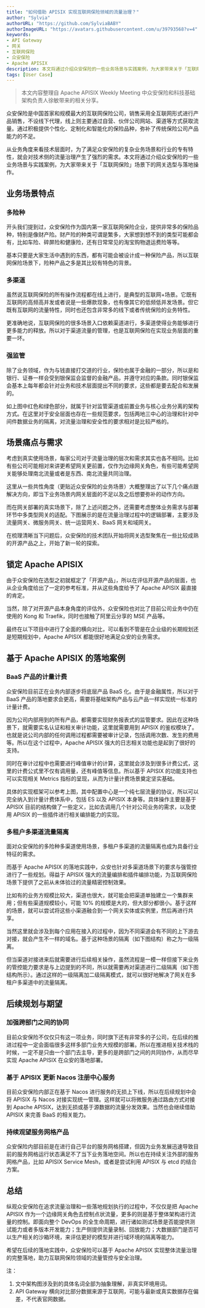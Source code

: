 ```yaml
---
title: "如何借助 APISIX 实现互联网保险领域的流量治理？"
author: "Sylvia"
authorURL: "https://github.com/SylviaBABY"
authorImageURL: "https://avatars.githubusercontent.com/u/39793568?v=4"
keywords: 
- API Gateway
- 网关
- 互联网保险
- 众安保险
- Apache APISIX
description: 本文将通过介绍众安保险的一些业务场景与实践案例，为大家带来关于「互联网保险」场景下的网关选型与落地操作。
tags: [User Case]
---
```


> 本文内容整理自 Apache APISIX Weekly Meeting 中众安保险和科技基础架构负责人徐敏带来的相关分享。

<!--truncate-->

众安保险是中国首家和规模最大的互联网保险公司，销售采用全互联网形式进行产品销售，不设线下代理，线上则主要通过自营、伙伴公司网站、渠道等方式获取流量。通过积极提供个性化、定制化和智能化的保险品种，弥补了传统保险公司产品能力的不足。

从业务角度来看技术层面时，为了满足众安保险的复杂业务场景和行业的专有特性，就会对技术侧的流量治理产生了强烈的需求。本文将通过介绍众安保险的一些业务场景与实践案例，为大家带来关于「互联网保险」场景下的网关选型与落地操作。

## 业务场景特点

### 多险种

开头我们提到过，众安保险作为国内第一家互联网保险企业，提供非常多的保险品种，特别是像财产险。财产险的种类可谓是繁多，大家想到想不到的类型可能都会有，比如车险、碎屏险和健康险，还有日常常见的淘宝购物退运费险等等。

基本只要是大家生活中遇到的东西，都有可能会被设计成一种保险产品，所以互联网保险场景下，险种产品之多是其比较有特色的背景。

### 多渠道

虽然说互联网保险的所有操作流程都在线上进行，是典型的互联网+场景。它既有互联网的高频高并发或者说是一些爆款现象，也有像其它的低频低并发场景。但它既有互联网的流量特性，同时也还包含非常多的线下或者传统保险的业务特性。

更准确地说，互联网保险的很多场景入口依赖渠道进行，多渠道使得业务能够进行更多能力的释放。所以对于渠道流量的管理，也是互联网保险在实现业务层面的重要一环。

### 强监管

除了业务领域，作为与钱直接打交道的行业，保险也属于金融的一部分，所以是和银行、证券一样会受到银保监会监督的金融产品，并遵守对应的条款。同时银保监会基本上每年都会针对业务和技术层面提出不同的要求，这些都是要去配合和发展的。

如上图中红色和绿色部分，就属于针对监管渠道或前置业务与核心业务分离的架构方式。在这里对于安全层面也存在一些规范要求，包括两地三中心的治理和针对中间件数据业务的隔离，对流量治理和安全性的要求相对是比较严格的。

## 场景痛点与需求

考虑到真实使用场景，每家公司对于流量治理的层次和需求其实也各不相同。比如有些公司可能相对来讲更希望网关更前置，仅作为边缘网关角色，有些可能希望网关能够处理南北流量或者是东西、南北流量共同治理。

这里从一些共性角度（更贴近众安保险的业务场景）大概整理出了以下几个痛点跟解决方向，即当下业务场景内网关层面的不足以及之后想要弥补的动作方向。

而在网关部署的真实场景下，除了上述问题之外，还需要考虑整体业务需求与部署环节中多类型网关的适配。下图展示的是在流量治理过程中的逻辑部署，主要涉及流量网关、微服务网关、统一运营网关、BaaS 网关和域网关。

在梳理清晰当下问题后，众安保险的技术团队开始将网关选型聚焦在一些比较成熟的开源产品之上，开始了新一轮的探索。

## 锁定 Apache APISIX

由于众安保险在选型之初就框定了「开源产品」，所以在评估开源产品的层面，也从企业角度给出了一定的参考标准，并从这些角度给予了 Apache APISIX 最直接的肯定。

当然，除了对开源产品本身角度的评估外，众安保险也对比了目前公司业务中仍在使用的 Kong 和 Traefik，同时也接触了阿里云分享的 MSE 产品等。

最终在以下项目中进行了全面的横向对比，可以看到不管是在企业级的长期规划还是短期规划中，Apache APISIX 都能很好地满足众安的业务需求。

## 基于 Apache APISIX 的落地案例

### BaaS 产品的计量计费

众安保险目前正在业务内部逐步将底层产品 BaaS 化。由于是金融属性，所以对于 BaaS 产品的落地要求会更高，需要将基础架构产品与云产品一样实现统一标准的计量计费。

因为公司内部用到的所有产品，都需要实现财务报表式的监管要求。因此在这种场景下，就需要实名认证和相关审计功能，这里就需要用到 APISIX 的鉴权模块了。也就是说公司内部的任何调用过程都需要被审计记录，包括调用次数、发生的费用等。所以在这个过程中，Apache APISIX  强大的日志相关功能也是起到了很好的支持。

同时在审计过程中也需要进行峰值审计的计算，这里就会涉及到很多计费公式，这里的计费公式里不仅有调用量，还有峰值等信息。所以基于 APISIX 的功能支持也可以实现相关 Metrics 指标的呈现，从而为计量计费场景奠定坚实基础。

具体的实现框架可以参考上图，其中配置中心是一个纯七层流量的协议，所以可以完全纳入到计量计费体系中，包括 ES 以及 APISIX 本身等。具体操作主要是基于 APISIX 目前的结构做了一些定义，比如去调用几个针对公司业务的需求，以及使用 APISIX 的一些插件进行相关编排能力的实现。

### 多租户多渠道流量隔离

面对众安保险的多险种多渠道使用场景，多租户多渠道的流量隔离也成为具备行业特征的需求。

而基于 Apache APISIX 的落地实践中，众安也针对多渠道场景下的要求与强管控进行了一些规划。得益于 APISIX 强大的流量编排和插件编排功能，为互联网保险场景下提供了之前从未体验过的流量精密控制效果。

比如有的业务方规模比较大，渠道也很大，就可能会把渠道单独建立一个集群来用；但有些渠道规模较小，可能 10% 的规模是大的，但大部分都很小。基于这样的场景，就可以尝试将这些小渠道融合到一个网关实体或实例里，然后再进行共享。

当然这里就会涉及到每个应用在接入的过程中，因为不同渠道会有不同的上下游去对接，就会产生不一样的域名。基于这种场景的隔离（如下图结构）称之为一级隔离。

但当渠道对接进来后就需要进行后续相关操作，虽然流程是一模一样但接下来业务的管控能力要求是与上边提到的不同，所以就需要再对渠道进行二级隔离（如下图结构所示）。通过这样的一级隔离加二级隔离模式，就可以很好地解决了网关在多租户多渠道中的流量隔离。

## 后续规划与期望

### 加强跨部门之间的协同

目前众安保险不仅仅只有这一项业务，同时旗下还有非常多的子公司，在后续的推进过程中一定会面临很多这样多部门业务大规模的部署。所以在推进相关技术栈的时候，一定不是只由一个部门去主导，更多的是跨部门之间的共同协作，从而尽早实现 Apache APISIX 在众安的落地部署。

### 基于 APISIX 更新 Nacos 注册中心服务

目前众安保险内部正在基于 Nacos 进行服务的无损上下线，所以在后续规划中会将 APISIX 与 Nacos 对接实现统一管理。这样就可以将微服务通过路由方式对接到 Apache APISIX，达到无损或基于源数据的流量分发效果。当然也会继续借助 APISIX 来完善 BaaS 的相关能力。

### 持续观望服务网格产品

众安保险内部目前是在进行自己平台的服务网格搭建，但因为业务发展迅速导致目前的服务网格运行状态满足不了当下业务落地空间。所以也在持续关注外部的服务网格产品，比如 APISIX Service Mesh，或者是尝试利用 APISIX 与 etcd 的结合方案。

## 总结

纵观众安保险在追求流量治理和一些落地规划执行的过程中，不仅仅是把 Apache APISIX 作为一个边缘网关角色去控制点状流量，更多的则是基于整体架构进行流量的控制。即面向整个 DevOps 的全生命周期，进行诸如测试场景是否能提供测试能力或者多版本开发能力；生产侧提供流量录制、回放能力；大数据部门是否可以生产相关的沙箱环境，来评估更好的模型并进行域环境的隔离等能力。

希望在后续的落地实践中，众安保险可以基于 Apache APISIX 实现整体流量治理的完整落地，助力互联网保险领域的流量管控与安全治理。

注：
1. 文中架构图涉及到的具体名词全部为抽象理解，非真实环境用词。
2. API Gateway 横向对比部分数据来源于互联网，可能与最新或真实数据存在偏差，不代表官网数据。
